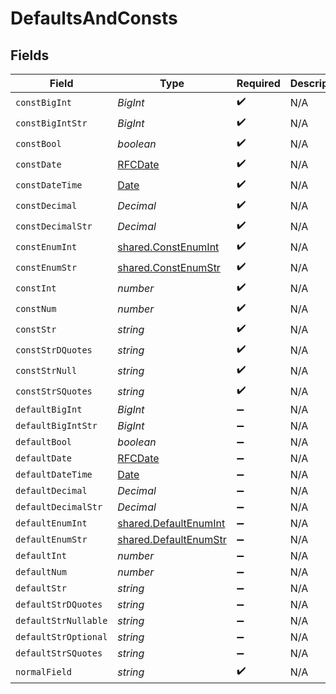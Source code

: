 # DefaultsAndConsts


## Fields

| Field                                                                                         | Type                                                                                          | Required                                                                                      | Description                                                                                   | Example                                                                                       |
| --------------------------------------------------------------------------------------------- | --------------------------------------------------------------------------------------------- | --------------------------------------------------------------------------------------------- | --------------------------------------------------------------------------------------------- | --------------------------------------------------------------------------------------------- |
| `constBigInt`                                                                                 | *BigInt*                                                                                      | :heavy_check_mark:                                                                            | N/A                                                                                           |                                                                                               |
| `constBigIntStr`                                                                              | *BigInt*                                                                                      | :heavy_check_mark:                                                                            | N/A                                                                                           |                                                                                               |
| `constBool`                                                                                   | *boolean*                                                                                     | :heavy_check_mark:                                                                            | N/A                                                                                           |                                                                                               |
| `constDate`                                                                                   | [RFCDate](../../../types/rfcdate.md)                                                          | :heavy_check_mark:                                                                            | N/A                                                                                           |                                                                                               |
| `constDateTime`                                                                               | [Date](https://developer.mozilla.org/en-US/docs/Web/JavaScript/Reference/Global_Objects/Date) | :heavy_check_mark:                                                                            | N/A                                                                                           |                                                                                               |
| `constDecimal`                                                                                | *Decimal*                                                                                     | :heavy_check_mark:                                                                            | N/A                                                                                           |                                                                                               |
| `constDecimalStr`                                                                             | *Decimal*                                                                                     | :heavy_check_mark:                                                                            | N/A                                                                                           |                                                                                               |
| `constEnumInt`                                                                                | [shared.ConstEnumInt](../../../sdk/models/shared/constenumint.md)                             | :heavy_check_mark:                                                                            | N/A                                                                                           |                                                                                               |
| `constEnumStr`                                                                                | [shared.ConstEnumStr](../../../sdk/models/shared/constenumstr.md)                             | :heavy_check_mark:                                                                            | N/A                                                                                           |                                                                                               |
| `constInt`                                                                                    | *number*                                                                                      | :heavy_check_mark:                                                                            | N/A                                                                                           |                                                                                               |
| `constNum`                                                                                    | *number*                                                                                      | :heavy_check_mark:                                                                            | N/A                                                                                           |                                                                                               |
| `constStr`                                                                                    | *string*                                                                                      | :heavy_check_mark:                                                                            | N/A                                                                                           |                                                                                               |
| `constStrDQuotes`                                                                             | *string*                                                                                      | :heavy_check_mark:                                                                            | N/A                                                                                           |                                                                                               |
| `constStrNull`                                                                                | *string*                                                                                      | :heavy_check_mark:                                                                            | N/A                                                                                           |                                                                                               |
| `constStrSQuotes`                                                                             | *string*                                                                                      | :heavy_check_mark:                                                                            | N/A                                                                                           |                                                                                               |
| `defaultBigInt`                                                                               | *BigInt*                                                                                      | :heavy_minus_sign:                                                                            | N/A                                                                                           |                                                                                               |
| `defaultBigIntStr`                                                                            | *BigInt*                                                                                      | :heavy_minus_sign:                                                                            | N/A                                                                                           |                                                                                               |
| `defaultBool`                                                                                 | *boolean*                                                                                     | :heavy_minus_sign:                                                                            | N/A                                                                                           |                                                                                               |
| `defaultDate`                                                                                 | [RFCDate](../../../types/rfcdate.md)                                                          | :heavy_minus_sign:                                                                            | N/A                                                                                           |                                                                                               |
| `defaultDateTime`                                                                             | [Date](https://developer.mozilla.org/en-US/docs/Web/JavaScript/Reference/Global_Objects/Date) | :heavy_minus_sign:                                                                            | N/A                                                                                           |                                                                                               |
| `defaultDecimal`                                                                              | *Decimal*                                                                                     | :heavy_minus_sign:                                                                            | N/A                                                                                           |                                                                                               |
| `defaultDecimalStr`                                                                           | *Decimal*                                                                                     | :heavy_minus_sign:                                                                            | N/A                                                                                           |                                                                                               |
| `defaultEnumInt`                                                                              | [shared.DefaultEnumInt](../../../sdk/models/shared/defaultenumint.md)                         | :heavy_minus_sign:                                                                            | N/A                                                                                           |                                                                                               |
| `defaultEnumStr`                                                                              | [shared.DefaultEnumStr](../../../sdk/models/shared/defaultenumstr.md)                         | :heavy_minus_sign:                                                                            | N/A                                                                                           |                                                                                               |
| `defaultInt`                                                                                  | *number*                                                                                      | :heavy_minus_sign:                                                                            | N/A                                                                                           |                                                                                               |
| `defaultNum`                                                                                  | *number*                                                                                      | :heavy_minus_sign:                                                                            | N/A                                                                                           |                                                                                               |
| `defaultStr`                                                                                  | *string*                                                                                      | :heavy_minus_sign:                                                                            | N/A                                                                                           |                                                                                               |
| `defaultStrDQuotes`                                                                           | *string*                                                                                      | :heavy_minus_sign:                                                                            | N/A                                                                                           |                                                                                               |
| `defaultStrNullable`                                                                          | *string*                                                                                      | :heavy_minus_sign:                                                                            | N/A                                                                                           |                                                                                               |
| `defaultStrOptional`                                                                          | *string*                                                                                      | :heavy_minus_sign:                                                                            | N/A                                                                                           |                                                                                               |
| `defaultStrSQuotes`                                                                           | *string*                                                                                      | :heavy_minus_sign:                                                                            | N/A                                                                                           |                                                                                               |
| `normalField`                                                                                 | *string*                                                                                      | :heavy_check_mark:                                                                            | N/A                                                                                           | test                                                                                          |